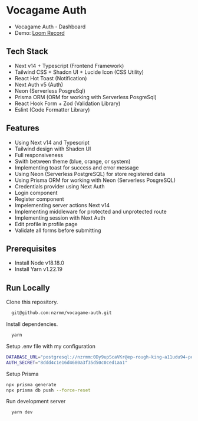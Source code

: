 # Vocagame Auth

- Vocagame Auth - Dashboard
- Demo: [Loom Record](https://www.loom.com/share/c4641d513d0b4d7c928d6ddcf15601ff?sid=6c3c22fa-db59-469d-8b96-09ab0088961f)

## Tech Stack

- Next v14 + Typescript (Frontend Framework)
- Tailwind CSS + Shadcn UI + Lucide Icon (CSS Utility)
- React Hot Toast (Notification)
- Next Auth v5 (Auth)
- Neon (Serverless PosgreSql)
- Prisma ORM (ORM for working with Serverless PosgreSql)
- React Hook Form + Zod (Validation Library)
- Eslint (Code Formatter Library)

## Features

- Using Next v14 and Typescript
- Tailwind design with Shadcn UI
- Full responsiveness
- Swith between theme (blue, orange, or system)
- Implementing toast for success and error message
- Using Neon (Serverless PostgreSQL) for store registered data
- Using Prisma ORM for working with Neon (Serverless PosgreSQL)
- Credentials provider using Next Auth
- Login component
- Register component
- Impelementing server actions Next v14
- Implementing middleware for protected and unprotected route
- Implementing session with Next Auth
- Edit profile in profile page
- Validate all forms before submitting

## Prerequisites

- Install Node v18.18.0
- Install Yarn v1.22.19

## Run Locally

Clone this repository.

```bash
  git@github.com:nzrmm/vocagame-auth.git
```

Install dependencies.

```bash
  yarn
```

Setup .env file with my configuration

```bash
DATABASE_URL="postgresql://nzrmm:0Dy9upScaVKr@ep-rough-king-a11udu94-pooler.ap-southeast-1.aws.neon.tech/vocagame-auth?sslmode=require"
AUTH_SECRET="8ddd4c1e16d4680a3f35d50c0ced1aa1"
```

Setup Prisma

```bash
npx prisma generate
npx prisma db push --force-reset
```

Run development server

```bash
  yarn dev
```

